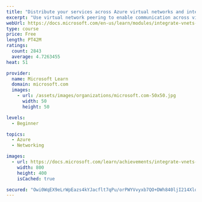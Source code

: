 ```yaml
---
title: "Distribute your services across Azure virtual networks and integrate them by using virtual network peering"
excerpt: "Use virtual network peering to enable communication across virtual networks in a way that's secure and minimally complex."
webUrl: https://docs.microsoft.com/en-us/learn/modules/integrate-vnets-with-vnet-peering/
type: course
price: Free
length: PT42M
ratings:
  count: 2843
  average: 4.7263455
heat: 51

provider:
  name: Microsoft Learn
  domain: microsoft.com
  images:
    - url: /assets/images/organizations/microsoft.com-50x50.jpg
      width: 50
      height: 50

levels:
  - Beginner

topics:
  - Azure
  - Networking

images:
  - url: https://docs.microsoft.com/learn/achievements/integrate-vnets-with-vnet-peering-social.png
    width: 800
    height: 400
    isCached: true

secured: "Owi0WqEX9eLrWpEazs4kYJacflt7qPu/orPWYVvyxb7QO+DWh840ljI214XlqG5Mmqkt0aVI9M0DpVJk2V3LGskzUe8en44vkCNHDIC9i8pm1lC7Uo8sI+dufY+SiOPWgVUbHuyEwEpRkHIeBCF6BXmhbi+yN2L5BptVkCxLIFW1HgdfAFn8hoJGt3qRAuuZP5bRBZIK8ctGeQJuoryjZVaKxGk2SNbVASNvieKEBmlV8941+znnzeVfMoXG3vHuNi6P9YV2NQ6PqB+pIrEYoDzgBnQjlQL68drVnIMn75orYss8mStIbrAhuP/u5RCp0HbDWtyBTusTbIZne/4MciEH77dxBi6KMwvqkpP2DimZ97zRYZxAGrw7F9+Wr4kyRuE9mHRCTKFxQ49lA3ju96dCl8DGStQzoE0uSrXftfI=;C+x4DmeEbBd5Jbr7TC21ew=="
---
```


